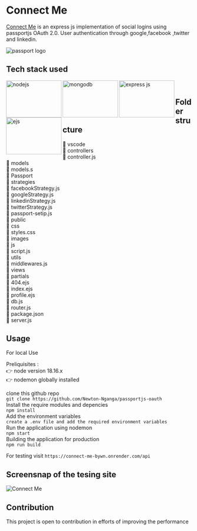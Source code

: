 # Connect Me
[Connect Me](https://connect-me-bywn.onrender.com/api) is an express js implementation of social logins using passportjs OAuth 2.0. User authentication through google,facebook ,twitter and linkedin.

![passport logo](https://camo.githubusercontent.com/6835eb33bb0e58ae663c7b9baeddf2a76cc6cf98862769eddbe22ee45c00a17b/687474703a2f2f63646e2e61757468302e636f6d2f696d672f70617373706f72742d62616e6e65722d6769746875622e706e67)

## Tech stack used
<img src="https://litslink.com/wp-content/uploads/2020/12/node.js-logo-image.png" alt="nodejs" align="left" width="150px" height="100px">
<img src="https://w7.pngwing.com/pngs/956/695/png-transparent-mongodb-original-wordmark-logo-icon-thumbnail.png" alt="mongodb" align="left" width="150px" height="100px">
<img src="https://upload.wikimedia.org/wikipedia/commons/6/64/Expressjs.png" alt="express js" align="left" width="150px" height="100px">
<img src="https://www.svgrepo.com/show/373574/ejs.svg" alt="ejs" align="left" width="150px" height="100px"> <br>


## Folder structure
:open_file_folder: vscode <br>
:open_file_folder: controllers <br>
                   :page_facing_up: controller.js <br>
:open_file_folder: models <br>
                  :page_facing_up: models.s <br>
:open_file_folder: Passport <br>
                   :open_file_folder: strategies <br>
                                     :page_facing_up: facebookStrategy.js <br>
                                     :page_facing_up: googleStrategy.js <br>
                                     :page_facing_up: linkedinStrategy.js <br>
                                     :page_facing_up: twitterStrategy.js <br>
                   :page_facing_up: passport-setip.js <br>
:open_file_folder: public <br>
                   :open_file_folder: css <br>
                                     :page_facing_up: styles.css <br>
                   :open_file_folder: images <br>
                   :open_file_folder: js <br>
                                      :page_facing_up: script.js <br>
:open_file_folder: utils <br>
                   :page_facing_up: middlewares.js <br>
:open_file_folder: views <br>
                   :open_file_folder: partials <br>
                   :page_facing_up: 404.ejs <br>
                   :page_facing_up: index.ejs <br>
                   :page_facing_up: profile.ejs <br>
:page_facing_up: db.js <br>
:page_facing_up: router.js <br>
:page_facing_up: package.json <br>
:page_facing_up: server.js <br>


## Usage

For local Use <br>

Preliquisites : <br>
:point_right: node version 18.16.x <br>
:point_right: nodemon globally installed <br>

clone this github repo <br>
`git clone https://github.com/Newton-Nganga/passportjs-oauth ` <br>
Install the require modules and depencies <br>
`npm install ` <br>
Add the environment variables <br>
`create a .env file and add the required environment variables ` <br>
Run the application using nodemon <br>
`npm start` <br>
Building the application for production <br>
`npm run build ` <br>


For testing visit `https://connect-me-bywn.onrender.com/api`

## Screensnap of the tesing site
![Connect Me](https://github.com/Newton-Nganga/passportjs-oauth/assets/93589514/9b2145f4-2bb2-4942-82be-fbe9c08349da)

## Contribution
This project is open to contribution in efforts of improving the performance

